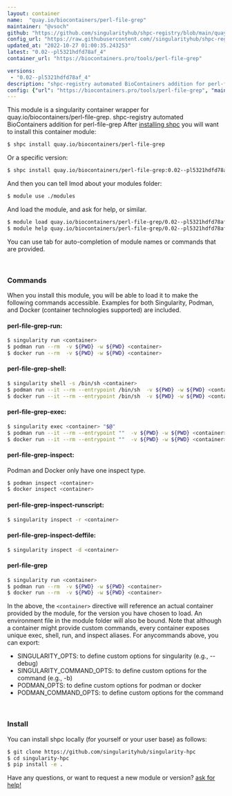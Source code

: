 ```yaml
---
layout: container
name:  "quay.io/biocontainers/perl-file-grep"
maintainer: "@vsoch"
github: "https://github.com/singularityhub/shpc-registry/blob/main/quay.io/biocontainers/perl-file-grep/container.yaml"
config_url: "https://raw.githubusercontent.com//singularityhub/shpc-registry/main/quay.io/biocontainers/perl-file-grep/container.yaml"
updated_at: "2022-10-27 01:00:35.243253"
latest: "0.02--pl5321hdfd78af_4"
container_url: "https://biocontainers.pro/tools/perl-file-grep"

versions:
 - "0.02--pl5321hdfd78af_4"
description: "shpc-registry automated BioContainers addition for perl-file-grep"
config: {"url": "https://biocontainers.pro/tools/perl-file-grep", "maintainer": "@vsoch", "description": "shpc-registry automated BioContainers addition for perl-file-grep", "latest": {"0.02--pl5321hdfd78af_4": "sha256:88c93f3b6a5fb7ae7332149c7b270b40452713345f149217264ae3291c6f514f"}, "tags": {"0.02--pl5321hdfd78af_4": "sha256:88c93f3b6a5fb7ae7332149c7b270b40452713345f149217264ae3291c6f514f"}, "docker": "quay.io/biocontainers/perl-file-grep"}
---
```


This module is a singularity container wrapper for quay.io/biocontainers/perl-file-grep.
shpc-registry automated BioContainers addition for perl-file-grep
After [installing shpc](#install) you will want to install this container module:


```bash
$ shpc install quay.io/biocontainers/perl-file-grep
```

Or a specific version:

```bash
$ shpc install quay.io/biocontainers/perl-file-grep:0.02--pl5321hdfd78af_4
```

And then you can tell lmod about your modules folder:

```bash
$ module use ./modules
```

And load the module, and ask for help, or similar.

```bash
$ module load quay.io/biocontainers/perl-file-grep/0.02--pl5321hdfd78af_4
$ module help quay.io/biocontainers/perl-file-grep/0.02--pl5321hdfd78af_4
```

You can use tab for auto-completion of module names or commands that are provided.

<br>

### Commands

When you install this module, you will be able to load it to make the following commands accessible.
Examples for both Singularity, Podman, and Docker (container technologies supported) are included.

#### perl-file-grep-run:

```bash
$ singularity run <container>
$ podman run --rm  -v ${PWD} -w ${PWD} <container>
$ docker run --rm  -v ${PWD} -w ${PWD} <container>
```

#### perl-file-grep-shell:

```bash
$ singularity shell -s /bin/sh <container>
$ podman run --it --rm --entrypoint /bin/sh  -v ${PWD} -w ${PWD} <container>
$ docker run --it --rm --entrypoint /bin/sh  -v ${PWD} -w ${PWD} <container>
```

#### perl-file-grep-exec:

```bash
$ singularity exec <container> "$@"
$ podman run --it --rm --entrypoint ""  -v ${PWD} -w ${PWD} <container> "$@"
$ docker run --it --rm --entrypoint ""  -v ${PWD} -w ${PWD} <container> "$@"
```

#### perl-file-grep-inspect:

Podman and Docker only have one inspect type.

```bash
$ podman inspect <container>
$ docker inspect <container>
```

#### perl-file-grep-inspect-runscript:

```bash
$ singularity inspect -r <container>
```

#### perl-file-grep-inspect-deffile:

```bash
$ singularity inspect -d <container>
```



#### perl-file-grep

```bash
$ singularity run <container>
$ podman run --rm  -v ${PWD} -w ${PWD} <container>
$ docker run --rm  -v ${PWD} -w ${PWD} <container>
```


In the above, the `<container>` directive will reference an actual container provided
by the module, for the version you have chosen to load. An environment file in the
module folder will also be bound. Note that although a container
might provide custom commands, every container exposes unique exec, shell, run, and
inspect aliases. For anycommands above, you can export:

 - SINGULARITY_OPTS: to define custom options for singularity (e.g., --debug)
 - SINGULARITY_COMMAND_OPTS: to define custom options for the command (e.g., -b)
 - PODMAN_OPTS: to define custom options for podman or docker
 - PODMAN_COMMAND_OPTS: to define custom options for the command

<br>

### Install

You can install shpc locally (for yourself or your user base) as follows:

```bash
$ git clone https://github.com/singularityhub/singularity-hpc
$ cd singularity-hpc
$ pip install -e .
```

Have any questions, or want to request a new module or version? [ask for help!](https://github.com/singularityhub/singularity-hpc/issues)